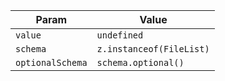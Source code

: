 | Param            | Value                    |
| ---------------- | ------------------------ |
| `value`          | `undefined`              |
| `schema`         | `z.instanceof(FileList)` |
| `optionalSchema` | `schema.optional()`      |
